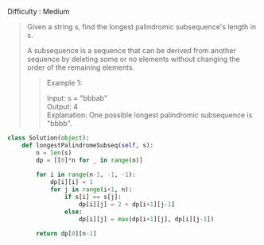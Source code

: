 Difficulty : Medium 

>Given a string s, find the longest palindromic subsequence's length in s.  
>
>A subsequence is a sequence that can be derived from another sequence by deleting some or no elements without changing the order of the remaining elements.  
>
>>Example 1:  
>>
>>Input: s = "bbbab"  
>>Output: 4  
>>Explanation: One possible longest palindromic subsequence is "bbbb".  

```python
class Solution(object):
    def longestPalindromeSubseq(self, s):
        n = len(s)
        dp = [[0]*n for _ in range(n)]
        
        for i in range(n-1, -1, -1):
            dp[i][i] = 1
            for j in range(i+1, n):
                if s[i] == s[j]:
                    dp[i][j] = 2 + dp[i+1][j-1]
                else:
                    dp[i][j] = max(dp[i+1][j], dp[i][j-1])
                    
        return dp[0][n-1]
```        
